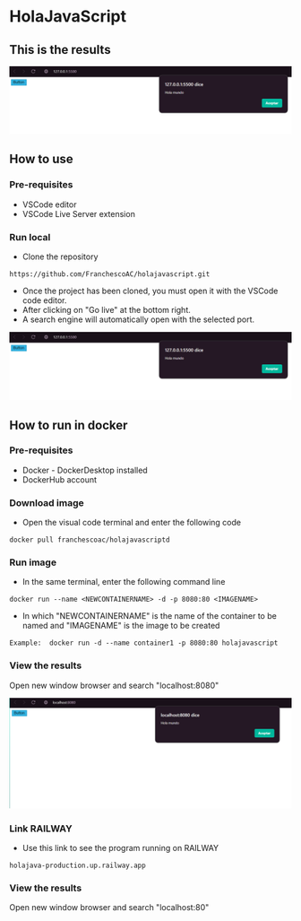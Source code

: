 # HolaJavaScript

## This is the results
<p align="center">
    <img src="./img/img1.png" alt="Hello from java script">
</p>
 
 ## How to use
 ### Pre-requisites
* VSCode editor
* VSCode Live Server extension

### Run local
* Clone the repository
 ```
 https://github.com/FranchescoAC/holajavascript.git
```

* Once the project has been cloned, you must open it with the VSCode code editor.
* After clicking on "Go live" at the bottom right.
* A search engine will automatically open with the selected port.

<p align="center">
    <img src="./img/img1.png" alt="Hello from java script">
</p>

## How to run in docker
### Pre-requisites

* Docker - DockerDesktop installed
* DockerHub account

### Download image
* Open the visual code terminal and enter the following code
```
docker pull franchescoac/holajavascriptd
```
### Run image
* In the same terminal, enter the following command line
```
docker run --name <NEWCONTAINERNAME> -d -p 8080:80 <IMAGENAME>
```
* In which "NEWCONTAINERNAME" is the name of the container to be named and "IMAGENAME" is the image to be created
```
Example:  docker run -d --name container1 -p 8080:80 holajavascript
```
### View the results
Open new window browser and search "localhost:8080"

<p align="center">
    <img src="./img/img2.png" alt="Hello from docker intellij">
</p>

### Link RAILWAY
* Use this link to see the program running on RAILWAY
```
holajava-production.up.railway.app
```

### View the results
Open new window browser and search "localhost:80"
